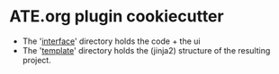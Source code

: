 # ATE.org plugin cookiecutter

- The '[interface]()' directory holds the code + the ui
- The '[template]()' directory holds the (jinja2) structure of the resulting project.
